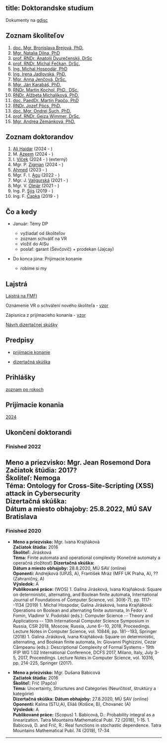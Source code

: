 title: Doktorandske studium
---

Dokumenty na [gdisc](https://drive.google.com/drive/folders/1ySfbCzjdcpMk7_4W8MOaR8w9aNUV0DKS?usp=sharing)


## Zoznam školiteľov

1. [doc. Mgr. Bronislava Brejová, PhD.](DS_brejova)    
1. [Mgr. Natalia Dilna, PhD](DS_dilna)     
1. [prof. RNDr. Anatolij Dvurečenskij, DrSc](DS_dvurecenskij)    
1. [prof. RNDr. Michal Fečkan, DrSc.](DS_feckan)    
1. [Ing. Michal Hospodár, PhD](DS_hospodar)     
1. [Ing. Irena Jadlovská, PhD.](DS_jadlovska)    
1. [Mgr. Anna Jenčová, DrSc.](students)    
1. [Mgr. Ján Karabáš, PhD.](DS_karabas)    
1. [RNDr. Martin Kochol, PhD., DSc.](DS_kochol)    
1. [RNDr. Alžbeta Michalíková, PhD.](DS_michalikova)    
1. [doc. PaedDr. Martin Papčo, PhD](DS_papco)     
1. [RNDr. Jozef Pócs, PhD.](DS_pocs)    
1. [doc. Mgr. Ondrej Šuch, PhD.](DS_such)    
1. [prof. RNDr. Gejza Wimmer, DrSc.](DS_wimmer)     
1. [Mgr. Andrea Zemánková, PhD.](DS_zemankova)     

## Zoznam doktorandov

1. [Ali Haidar](DS_haidar)  (2024 - )    
1. M. [Azeem](DS_azeem)  (2024 - )    
1. I. [Vlček](DS_vlcek)  (2024 - ) (externý)    
1. Mgr. P. [Zigman](DS_zigman)  (2024 - )     
1. [Ahmed](DS_ahmed)  (2023 - )    
1. Mgr. F. I. [Agu](DS_agu)  (2022 - )     
1. Mgr. J. [Valigurská](DS_valigurska)    (2021 - )    
1. Mgr. V. [Olejár](DS_olejar)   (2021 - )    
1. Ing. P. [Sýs](DS_sys)    (2019 - )    
1. Ing. F. [Čapka](DS_capka)  (2019 - )    


## Čo a kedy

* Január: Témy DP    
    -  vyžiadať od školiteľov    
    - zoznam schváliť na VR   
    - vložiť do AISu   
    - poslať: garant (Ševčovič) + prodekan (Jajcay)

* Do konca júna: Prijímacie konanie    
    - robíme si my




## Lajstrá

[Lajstrá na FMFI](https://zona.fmph.uniba.sk/sluzby-a-administrativa/tlaciva/)

Oznámenie VR o schválení nového školiteľa - [vzor](DS_garant/vzor_skolitel.pdf)

Zápisnica z prijímacieho konania - [vzor](DS_garant/vzor.pdf)

[Návrh dizertačnej skúšky](DS_garant/navrh.docx)





## Predpisy

* [prijímacie konanie](DS_garant/prijimacie.pdf)

* [dizertačná skúška](https://zona.fmph.uniba.sk/fileadmin/fmfi/studium/PhD/Zasady_dizertacna_skuska_2021.pdf)


## Prihlášky

[zoznam po rokoch](DS_applications)     


## Prijímacie konania

[2024](DS_garant/prijimacky24.pdf)






## Ukončení doktorandi


### Finished 2022

**Meno a priezvisko:** Mgr. Jean Rosemond Dora   
**Začiatok štúdia:** 2017?  
**Školiteľ:** Nemoga  
**Téma:** Ontology for Cross-Site-Scripting (XSS) attack in Cybersecurity    
**Dizertačná skúška:**    
**Dátum a miesto obhajoby:** 25.8.2022, MÚ SAV Bratislava    
---

### Finished 2020


*  **Meno a priezvisko:** Mgr. Ivana Krajňáková   
   **Začiatok štúdia:** 2016   
   **Školiteľ:** Jirásková  
   **Téma:** Finite automata and operational complexity (Konečné automaty a operačná zložitosť) 
   **Dizertačná skúška:**    
   **Dátum a miesto obhajoby:** 28.8.2020, MÚ SAV (online)    
   **Oponenti:** Andrejková (UPJŠ, A), František Mráz (MFF UK Praha, A), ?? (Zahraničný, A)    
   **Výsledok:** A    
   **Publikované práce:** (WOS)
       1. Galina Jirásková, Ivana Krajňáková: Square on deterministic, alternating, and Boolean finite automata,
International Journal of Foundations of Computer Science, vol. 30(6-7), pp. 1117--1134 (2019)
       1. Michal Hospodar, Galina Jirásková, Ivana Krajňáková: Operations on Boolean and alternating finite automata,
In Fedor V. Fomin, Vladimir V. Podolskii (eds.): Computer Science -- Theory and Applications -- 13th International Computer Science Symposium in Russia, CSR 2018, Moscow, Russia, June 6--10, 2018, Proceedings.
Lecture Notes in Computer Science, vol. 10846, pp. 181--193, Springer (2018)
       1. Galina Jirásková, Ivana Krajňáková:  Square on deterministic, alternating, and Boolean finite automata,
In: Giovanni Pighizzini, Cezar Câmpeanu (eds.):
Descriptional Complexity of Formal Systems - 19th IFIP WG 1.02 International Conference, DCFS 2017, Milano, Italy, July 3-5, 2017, Proceedings. Lecture Notes in Computer Science, vol. 10316, pp. 214-225, Springer (2017).


*  **Meno a priezvisko:** Mgr. Dušana Babicová   
   **Začiatok štúdia:** 2016  
   **Školiteľ:** Frič (Papčo)    
   **Téma:** Uncertainty, Structures and Categories (Neurčitosť, štruktúry a kategórie)     
   **Dizertačná skúška:**
   **Dátum obhajoby:** 27.8.2020, MÚ SAV (online)   
   **Oponenti:** Kalina (STU,A), Eliáš (Košice, B), Chovanec (A)    
   **Výsledok:** A    
   **Publikované práce:** (Scopus)
       1.  Babicová, D.: Probability integral as a linearization. Tatra Mountains Mathematical Publ. 72 (2018), 1-15.
       1. Babicová, D. and Frič, R.: Real functions in stochastic dependence. Tatra Mountains Mathematical Publ. 74 (2019), 17-34

---
